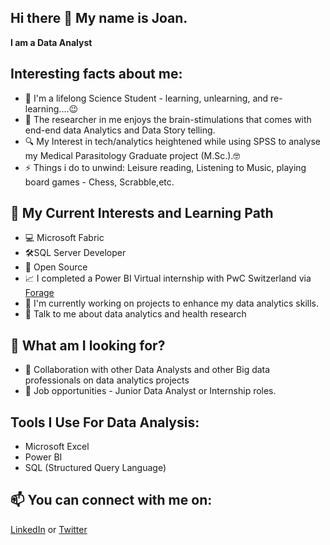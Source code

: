 ## Hi there 👋 My name is Joan.
**I am a Data Analyst**
<!--
**Analyst-Joan/Analyst-Joan** is a ✨ _special_ ✨ repository because its `README.md` (this file) appears on your GitHub profile.
-->
## Interesting facts about me:
- 🔭 I'm a lifelong Science Student - learning, unlearning, and re-learning....😉
- 🌱 The researcher in me enjoys the brain-stimulations that comes with end-end data Analytics and Data Story telling.
- 🔍 My Interest in tech/analytics heightened while using SPSS to analyse my Medical Parasitology Graduate project (M.Sc.).🤓
- ⚡ Things i do to unwind: Leisure reading, Listening to Music, playing board games - Chess, Scrabble,etc.

## 🧠 My Current Interests and Learning Path
-  :computer: Microsoft Fabric 
- 🛠️SQL Server Developer
- 🔎 Open Source
- 📈 I completed a Power BI Virtual internship with PwC Switzerland via [Forage](https://www.theforage.com/course-catalog/data)
- 🔭 I'm currently working on projects to enhance my data analytics skills.
- 💬 Talk to me about data analytics and health research

## 👀 What am I looking for?
- 👯 Collaboration with other Data Analysts and other Big data professionals on data analytics projects
- :briefcase: Job opportunities - Junior Data Analyst or Internship roles.

## Tools I Use For Data Analysis:
- Microsoft Excel 
- Power BI
- SQL (Structured Query Language)

## 📫 You can connect with me on: 
[LinkedIn](https://linkedin.com/in/chukwuemekajoanc/) or
[Twitter](https://twitter.com/Analyst_Joan)





